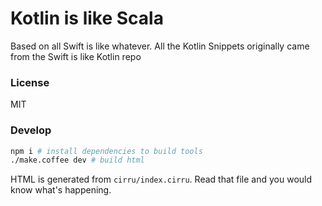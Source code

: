 
# Kotlin is like Scala 

Based on all Swift is like whatever. All the Kotlin Snippets originally came from the Swift is like Kotlin repo

### License

MIT

### Develop

```bash
npm i # install dependencies to build tools
./make.coffee dev # build html
```

HTML is generated from `cirru/index.cirru`.
Read that file and you would know what's happening.
